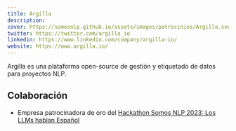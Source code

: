 ```yaml
---
title: Argilla
description:
cover: https://somosnlp.github.io/assets/images/patrocinios/Argilla.svg
twitter: https://twitter.com/argilla_io
linkedin: https://www.linkedin.com/company/argilla-io/
website: https://www.argilla.io/
---
```


Argilla es una plataforma open-source de gestión y etiquetado de datos para proyectos NLP.  

## Colaboración
- Empresa patrocinadora de oro del [Hackathon Somos NLP 2023: Los LLMs hablan Español](/hackathon)
